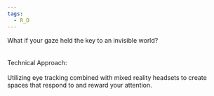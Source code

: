 ```yaml
---
tags:
  - R_D
---
```

What if your gaze held the key to an invisible world?​  
​  
​  
Technical Approach: ​  
​  
Utilizing eye tracking combined with mixed reality headsets to create spaces that respond to and reward your attention.​